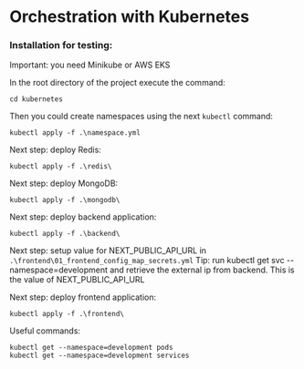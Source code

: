# Orchestration with Kubernetes

### Installation for testing:

Important: you need Minikube or AWS EKS

In the root directory of the project execute the command:
```
cd kubernetes
```


Then you could create namespaces using the next `kubectl` command:
```
kubectl apply -f .\namespace.yml
```

Next step: deploy Redis:
```
kubectl apply -f .\redis\
```

Next step: deploy MongoDB:
```
kubectl apply -f .\mongodb\
```

Next step: deploy backend application:
```
kubectl apply -f .\backend\
```

Next step: setup value for NEXT_PUBLIC_API_URL in `.\frontend\01_frontend_config_map_secrets.yml`
Tip: run kubectl get svc --namespace=development and retrieve the external ip from backend. This is the value of NEXT_PUBLIC_API_URL

Next step: deploy frontend application:
```
kubectl apply -f .\frontend\
```

Useful commands:
```
kubectl get --namespace=development pods
kubectl get --namespace=development services
```